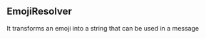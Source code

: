 <a name="module_EmojiResolver"></a>

## EmojiResolver
It transforms an emoji into a string that can be used in a message

